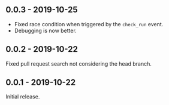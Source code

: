 ## 0.0.3 - 2019-10-25
- Fixed race condition when triggered by the `check_run` event.
- Debugging is now better.

## 0.0.2 - 2019-10-22
Fixed pull request search not considering the head branch.

## 0.0.1 - 2019-10-22
Initial release.

